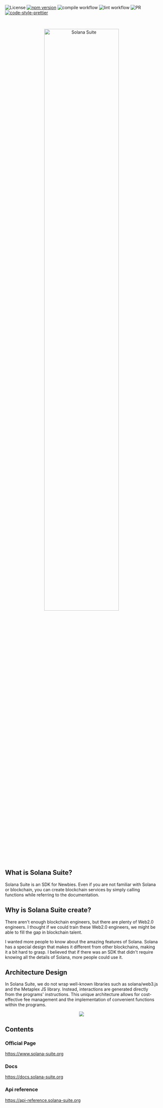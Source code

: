 ![License](https://img.shields.io/badge/license-MIT-blue.svg)
[![npm version](https://badge.fury.io/js/@solana-suite%2Fcore.png)](https://badge.fury.io/js/@solana-suite%2Fcore)
![compile workflow](https://github.com/atonoy/solana-suite/actions/workflows/compile.yml/badge.svg)
![lint workflow](https://github.com/atonoy/solana-suite/actions/workflows/lint.yml/badge.svg)
![PR](https://img.shields.io/badge/PRs-welcome-orange)
[![code-style-prettier][code-style-prettier-image]][code-style-prettier-url]

[code-style-prettier-image]: https://img.shields.io/badge/code_style-prettier-ff69b4.svg?style=flat-square
[code-style-prettier-url]: https://github.com/prettier/prettier

<br />
<p align="center">
  <img src="https://github.com/atonoy/solana-suite/assets/186659/b2d5c6f8-80e5-4b5a-ac18-506a6b986867" alt="Solana Suite" width="70%" height="70%">
</p>

## What is Solana Suite?

Solana Suite is an SDK for Newbies. Even if you are not familiar with Solana or
blockchain, you can create blockchain services by simply calling functions while
referring to the documentation.

## Why is Solana Suite create?

There aren't enough blockchain engineers, but there are plenty of Web2.0
engineers. I thought if we could train these Web2.0 engineers, we might be able
to fill the gap in blockchain talent.

I wanted more people to know about the amazing features of Solana. Solana has a
special design that makes it different from other blockchains, making it a bit
hard to grasp. I believed that if there was an SDK that didn't require knowing
all the details of Solana, more people could use it.

## Architecture Design

In Solana Suite, we do not wrap well-known libraries such as solana/web3.js and
the Metaplex JS library. Instead, interactions are generated directly from the
programs' instructions. This unique architecture allows for cost-effective fee
management and the implementation of convenient functions within the programs.

<p align="center">
  <img src="https://github.com/atonoy/solana-suite/assets/186659/d27c5c74-60ec-4f5d-8cda-8888fcccf728">
</p>


## Contents

### Official Page

<https://www.solana-suite.org>

### Docs

<https://docs.solana-suite.org>

### Api reference

<https://api-reference.solana-suite.org>
